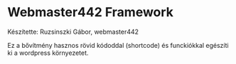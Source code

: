 Webmaster442 Framework
===
Készítette: Ruzsinszki Gábor, webmaster442

Ez a bővítmény hasznos rövid kódoddal (shortcode) és funckiókkal egészíti ki a wordpress környezetet.